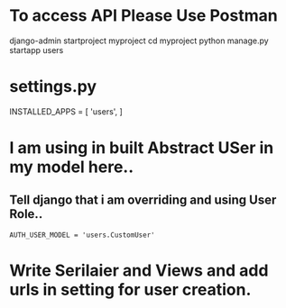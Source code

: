 # To access API Please Use Postman 

django-admin startproject myproject
cd myproject
python manage.py startapp users


# settings.py
INSTALLED_APPS = [
    'users',
]
# I am using in built Abstract USer in my model here..

## Tell django that i am overriding and using User Role..
    AUTH_USER_MODEL = 'users.CustomUser'


# Write Serilaier and Views and add urls in setting for user creation.



